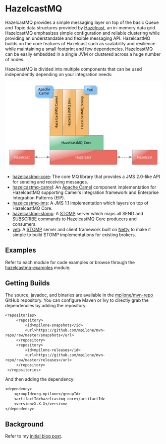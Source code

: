 # HazelcastMQ

HazelcastMQ provides a simple messaging layer on top of the basic Queue and Topic data 
structures provided by [Hazelcast](http://www.hazelcast.com/), an in-memory 
data grid. HazelcastMQ emphasizes simple configuration and reliable clustering 
while providing an understandable and flexible messaging API. HazelcastMQ builds
on the core features of Hazelcast such as scalability and resilience while
maintaining a small footprint and few dependencies. HazelcastMQ can be easily
embedded in a single JVM or clustered across a huge number of nodes.

HazelcastMQ is divided into multiple components that can be used independently 
depending on your integration needs:

![Hazelcast Components](/docs/HazelcastMQComponents.png?raw=true "Hazelcast Components")

* [hazelcastmq-core](hazelcastmq-core/README.md): The core MQ library that 
provides a JMS 2.0-like API for sending and receiving messages.
* [hazelcastmq-camel](hazelcastmq-camel/README.md): An 
[Apache Camel](http://camel.apache.org/) component implementation for 
HazelcastMQ supporting Camel's integration framework and Enterprise Integration 
Patterns (EIP).
* [hazelcastmq-jms](hazelcastmq-jms/README.md): A JMS 1.1 implementation which 
layers on top of HazelcastMQ Core.
* [hazelcastmq-stomp](hazelcastmq-stomp/README.md): A [STOMP](http://stomp.github.com) 
server which maps all SEND and SUBSCRIBE commands to HazelcastMQ Core
producers and consumers.
* [yeti](yeti/README.md): A [STOMP](http://stomp.github.com) server and client framework built 
on [Netty](http://netty.io/) to make it simple to build STOMP implementations for 
existing brokers.

## Examples

Refer to each module for code examples or browse through the 
[hazelcastmq-examples](hazelcastmq-examples/src/main/java/org/mpilone/hazelcastmq/example) 
module. 

## Getting Builds

The source, javadoc, and binaries are available in the 
[mpilone/mvn-repo](https://github.com/mpilone/mvn-repo) GitHub repository. You
can configure Maven or Ivy to directly grab the dependencies by adding the repository:

    <repositories>
         <repository>
             <id>mpilone-snapshots</id>
             <url>https://github.com/mpilone/mvn-repo/raw/master/snapshots</url>
         </repository>
         <repository>
             <id>mpilone-releases</id>
             <url>https://github.com/mpilone/mvn-repo/raw/master/releases</url>
         </repository>
     </repositories>

And then adding the dependency:

    <dependency>
        <groupId>org.mpilone</groupId>
        <artifactId>hazelcastmq-core</artifactId>
        <version>X.X.X</version>
    </dependency>

## Background

Refer to my [initial blog post](http://mikepilone.blogspot.com/2013/01/hazelcast-jms-provider.html).